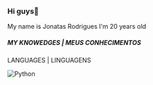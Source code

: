 ### Hi guys👋

My name is Jonatas Rodrigues
I'm 20 years old

##### MY KNOWEDGES | MEUS CONHECIMENTOS

LANGUAGES | LINGUAGENS

![Python](https://img.shields.io/badge/python-3670A0?style=for-the-badge&logo=python&logoColor=ffdd54)

